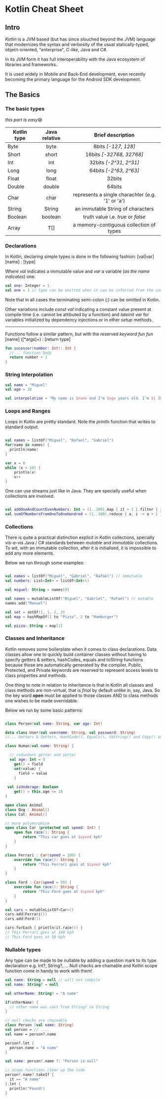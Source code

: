 # Kotlin Cheat Sheet


## Intro

*Kotlin* is a JVM based (but has since slouched beyond the JVM) language that modernizes the syntax and verbosity of the usual statically-typed, object-oriented, "enterprise", _C-like_, Java and C#.

In its JVM form it has full interoperability with the Java ecosystem of libraries and frameworks.

It is used widely in Mobile and Back-End development, even recently becoming the primary language for the Android SDK development.

## The Basics

### The basic types

*this part is easy*😅

| Kotlin type   | Java relative |  Brief description    |
| ------------- |:-------------:|:-------------------------------:| 
| Byte          | byte          |    8bits _[-127, 128]_          |
| Short         | short         |    16bits _[-32768, 32768]_     |
| Int           | int           |    32bits _[-2^31, 2^31]_       |
| Long          | long          |    64bits _[-2^63, 2^63]_       |
| Float         | float         |    32bits                       |
| Double        | double        |    64bits                       |
| Char          | char          |    represents a single charachter (e.g. '1' or 'a')    |
| String        | String        |     an immutable String of characters   |
| Boolean       | boolean       |    truth value i.e. *true* or *false*   |
| Array<T>      | T[]           |    a memory-contiguous collection of types    |


### Declarations

In Kotlin, declaring simple types is done in the following fashion:
[val|var] [name] : [type]

Where *val* indicates a immutable value and *var* a variable (_as the name indicates_) one. 

```kotlin
val one: Integer = 1
val one = 1 // type can be omitted when it can be inferred from the context. 
```

Note that in all cases the terminating semi-colon (;) can be omitted in Kotlin.

Other variations include *const val* indicating a constant value present at compile time (i.e. cannot be attibuted by a function) and *lateinit var* for variables initialized by dependency injections or in other _setup_ methods.

---

Functions follow a similar pattern, but with the reserved _keyword_ *fun*
*fun* [name] ([*args]+) : [return type]

```kotlin
fun sucessor(number: Int): Int {
  //... function body
  return number + 1
}
```

### String Interpolation

```kotlin
val name = "Miguel"
val age = 28

val interpolation = "My name is $name and I'm $age years old. I'm ${ 30 - age } from my thirties."
```

### Loops and Ranges

Loops in Kotlin are pretty standard.
Note the *println* function that writes to standard output.

```kotlin

val names = listOf("Miguel", "Rafael", "Gabriel")
for(name in names) { 
  println(name)
}

var x = 0
while (x < 10) {
    println(x)
    x++ 
}

```

One can use streams just like in Java. They are specially useful when collections are involved.

```kotlin

val addOneAndCountEvenNumbers: Int = (1..100).map { it + 1 }.filter { it % 2 == 0 }.size
val sumOfNumbersFromOneToOneHundred = (1..100).reduce { a, i -> a + 1 }
```

### Collections

There is quite a practical distinction explicit in Kotlin collections, specially _vis-a-vis_ Java / C# standards between *mutable* and *immutable* collections. To wit, with an immutable collection, after it is initialised, it is impossible to add any more elements.

Below we run through some examples:

```kotlin

val names = listOf("Miguel", "Gabriel", "Rafael") // immutable
val numbers: List<Int> = listOf<Int>()

val miguel: String = names[0]

val names = mutableListOf("Miguel", "Gabriel", "Rafael") // mutable
names.add("Manuel")

val set = setOf(1, 1, 2, 3)
val map = hashMapOf(1 to "Pizza", 2 to "Hamburger")

val pizza: String = map[1]

```

### Classes and Inheritance

Kotlin removes some boilerplate when it comes to class declarations. Data classes allow one to quickly build container classes without having to specify getters & setters, hashCodes, equals and toString functions because those are automatically generated by the compiler. Public, Protected, and Private keywords are reserved to represent access levels to class properties and methods. 

One thing to note in relation to inheritance is that in Kotlin all classes and class methods are non-virtual, that is *final* by default unlike in, say, Java. So the key word **open** must be applied to those classes AND to class methods one wishes to be made overridable.

Below we run by some basic patterns:

```kotlin

class Person(val name: String, var age: Int)

data class User(val username: String, val password: String)
//... Getters & Setters, HashCode(), Equals(), toString() and Copy() automatically generated

class Human(val name: String) {

  // redundant getter and setter
  val age: Int = 0
    get() = field
    set(value) {
      field = value
    } 
    
 val isUnderage: Boolean
    get() = this.age <= 18
}

open class Animal
class Dog : Animal()
class Cat: Animal()

// more polymorphism
open class Car (protected val speed: Int) {
    open fun race(): String {
        return "This car goes at $speed kph"
    }
}

class Ferrari : Car(speed = 100) {
    override fun race(): String {
        return "This Ferrari goes at $speed kph"
    }
}

class Ford : Car(speed = 50) {
    override fun race(): String {
        return "This Ford goes at $speed kph"
    }
}

val cars = mutableListOf<Car>()
cars.add(Ferrari())
cars.add(Ford())

cars.forEach { println(it.race()) }
// This Ferrari goes at 100 kph
// This Ford goes at 50 kph
```

### Nullable types

Any type can be made to be nullable by adding a question mark to its type declaration e.g. Int?, String?, ...
Null checks are chainable and Kotlin scope function come in handy to work with them! 

```kotlin
val name: String = null // will not compile
val name: String? = null

val otherName: String? = "A name"

if(otherName) {
  // other name was cast from String? to String
}

// null checks are chainable
class Person (val name: String)
val person = // ....
val name = person?.name

person?.let {
  person.name = "A name"
}

val name: person?.name ?: "Person is null"

// scope functions clear up the code
person?.name?.takeIf {
  it == "A name"
}.let {
  println("Found!)
}
```
